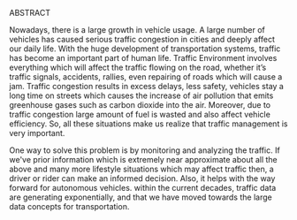 ABSTRACT

Nowadays, there is a large growth in vehicle usage. A large number of vehicles has caused serious traffic congestion in cities and deeply affect our daily life. With the huge development of transportation systems, traffic has become an important part of human life. Traffic Environment involves everything which will affect the traffic flowing on the road, whether it’s traffic signals, accidents, rallies, even repairing of roads which will cause a jam. Traffic congestion results in excess delays, less safety, vehicles stay a long time on streets which causes the increase of air pollution that emits greenhouse gases such as carbon dioxide into the air. Moreover, due to traffic congestion large amount of fuel is wasted and also affect vehicle efficiency. So, all these situations make us realize that traffic management is very important. 

One way to solve this problem is by monitoring and analyzing the traffic. If we've prior information which is extremely near approximate about all the above and many more lifestyle situations which may affect traffic then, a driver or rider can make an informed decision. Also, it helps with the way forward for autonomous vehicles. within the current decades, traffic data are generating exponentially, and that we have moved towards the large data concepts for transportation.

